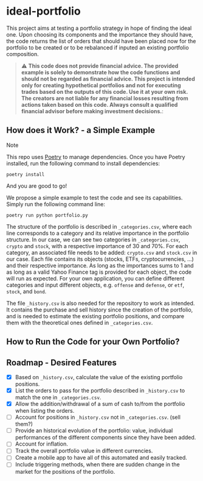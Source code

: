# ideal-portfolio

This project aims at testing a portfolio strategy in hope of finding the ideal one. Upon choosing its components and the importance they should have, the code returns the list of orders that should have been placed now for the portfolio to be created or to be rebalanced if inputed an existing portfolio composition.

> :warning: **This code does not provide financial advice. The provided example is solely to demonstrate how the code functions and should not be regarded as financial advice. This project is intended only for creating hypothetical portfolios and not for executing trades based on the outputs of this code. Use it at your own risk. The creators are not liable for any financial losses resulting from actions taken based on this code. Always consult a qualified financial advisor before making investment decisions.**:

## How does it Work? - a Simple Example

> [!NOTE]
> This repo uses [Poetry](https://python-poetry.org/) to manage dependencies. Once you have Poetry installed, run the following command to install dependencies:
> ```shell
> poetry install
> ```
> And you are good to go!

We propose a simple example to test the code and see its capabilities. Simply run the following command line:
```
poetry run python portfolio.py
```

The structure of the portfolio is described in `_categories.csv`, where each line corresponds to a category and its relative importance in the portfolio structure. In our case, we can see two categories in `_categories.csv`, `crypto` and `stock`, with a respective importance of 30 and 70%. For each category, an associated file needs to be added: `crypto.csv` and `stock.csv` in our case. Each file contains its objects (stocks, ETFs, cryptocurrencies, ...) and their respective importance. As long as the importances sums to 1 and as long as a valid Yahoo Finance tag is provided for each object, the code will run as expected. For your own application, you can define different categories and input different objects, e.g. `offense` and `defense`, or `etf`, `stock`, and `bond`.

The file `_history.csv` is also needed for the repository to work as intended. It contains the purchase and sell history since the creation of the portfolio, and is needed to estimate the existing portfolio positions, and compare them with the theoretical ones defined in `_categories.csv`.

## How to Run the Code for your Own Portfolio?

## Roadmap - Desired Features

- [x] Based on `_history.csv`, calculate the value of the existing portfolio positions.
- [x] List the orders to pass for the portfolio described in `_history.csv` to match the one in `_categories.csv`.
- [x] Allow the addition/withdrawal of a sum of cash to/from the portfolio when listing the orders.
- [ ] Account for positions in `_history.csv` not in `_categories.csv`. (sell them?)
- [ ] Provide an historical evolution of the portfolio: value, individual performances of the different components since they have been added.
- [ ] Account for inflation.
- [ ] Track the overall portfolio value in different currencies.
- [ ] Create a mobile app to have all of this automated and easily tracked.
- [ ] Include triggering methods, when there are sudden change in the market for the positions of the portfolio.
